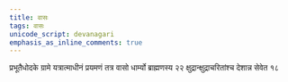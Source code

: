 ```yaml
---
title: वासः
tags: वासः
unicode_script: devanagari
emphasis_as_inline_comments: true
---
```

प्रभूतैधोदके ग्रामे यत्रात्माधीनं प्रयमणं तत्र वासो धार्म्यो ब्राह्मणस्य २२
क्षुद्रान्क्षुद्राचरितांश्च देशान्न सेवेत १८ 
